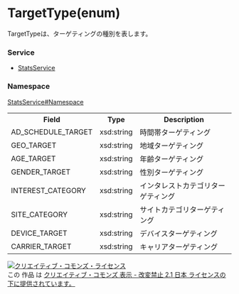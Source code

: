 # TargetType(enum)
TargetTypeは、ターゲティングの種別を表します。

### Service
+ [StatsService](../../services/StatsService.md)

### Namespace
[StatsService#Namespace](../../services/StatsService.md#namespace)
 
<table>
 <tr>
  <th>Field</th>
  <th>Type</th>
  <th>Description</th>
 </tr>
 <tr>
  <td>AD_SCHEDULE_TARGET</td>
  <td>xsd:string</td>
  <td>時間帯ターゲティング</td>
 </tr>
 <tr>
  <td>GEO_TARGET</td>
  <td>xsd:string</td>
  <td>地域ターゲティング</td>
 </tr>
 <tr>
  <td>AGE_TARGET</td>
  <td>xsd:string</td>
  <td>年齢ターゲティング</td>
 </tr>
 <tr>
  <td>GENDER_TARGET</td>
  <td>xsd:string</td>
  <td>性別ターゲティング</td>
 </tr>
 <tr>
  <td>INTEREST_CATEGORY</td>
  <td>xsd:string</td>
  <td>インタレストカテゴリターゲティング</td>
 </tr>
 <tr>
  <td>SITE_CATEGORY</td>
  <td>xsd:string</td>
  <td>サイトカテゴリターゲティング</td>
 </tr>
 <tr>
  <td>DEVICE_TARGET</td>
  <td>xsd:string</td>
  <td>デバイスターゲティング</td>
 </tr>
 <tr>
  <td>CARRIER_TARGET</td>
  <td>xsd:string</td>
  <td>キャリアターゲティング</td>
 </tr>
</table>
 
<a rel="license" href="http://creativecommons.org/licenses/by-nd/2.1/jp/">
<img alt="クリエイティブ・コモンズ・ライセンス" style="border-width:0" src="https://i.creativecommons.org/l/by-nd/2.1/jp/88x31.png" />
</a><br />
この 作品 は <a rel="license" href="http://creativecommons.org/licenses/by-nd/2.1/jp/">
クリエイティブ・コモンズ 表示 - 改変禁止 2.1 日本 ライセンスの下に提供されています。</a>
